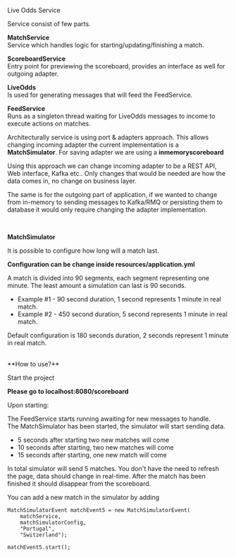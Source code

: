 Live Odds Service

Service consist of few parts.

**MatchService** <br/>
Service which handles logic for starting/updating/finishing a match.

**ScoreboardService** <br/>
Entry point for previewing the scoreboard, provides an interface as well for outgoing adapter.

**LiveOdds** <br/>
Is used for generating messages that will feed the FeedService.

**FeedService** <br/>
Runs as a singleton thread waiting for LiveOdds messages to income to execute actions on matches.

Architecturally service is using port & adapters approach.
This allows changing incoming adapter the current implementation is a **MatchSimulator**.
For saving adapter we are using a **inmemoryscoreboard**

Using this approach we can change incoming adapter to be a REST API, Web interface, Kafka etc..
Only changes that would be needed are how the data comes in, no change on business layer.

The same is for the outgoing part of application, if we wanted to change from in-memory to sending messages
to Kafka/RMQ or persisting them to database it would only require changing the adapter implementation.

<br/>

**MatchSimulator**

It is possible to configure how long will a match last.

**Configuration can be change inside resources/application.yml**

A match is divided into 90 segments, each segment representing one minute. 
The least amount a simulation can last is 90 seconds.
- Example #1 - 90 second duration, 1 second represents 1 minute in real match.
- Example #2 - 450 second duration, 5 second represents 1 minute in real match.

Default configuration is 180 seconds duration, 2 seconds represent 1 minute in real match.

<br/>
**How to use?**

Start the project

**Please go to localhost:8080/scoreboard**

Upon starting:

The FeedService starts running awaiting for new 
messages to handle. <br/>
The MatchSimulator has been started, the simulator will start sending data.
- 5 seconds after starting two new matches will come
- 10 seconds after starting, two new matches will come
- 15 seconds after starting, one new match will come

In total simulator will send 5 matches.
You don't have the need to refresh the page, data should change in real-time.
After the match has been finished it should disappear from the scoreboard.


You can add a new match in the simulator by adding
```
MatchSimulatorEvent matchEvent5 = new MatchSimulatorEvent(
    matchService,
    matchSimulatorConfig,
    "Portugal",
    "Switzerland");
    
matchEvent5.start();
```

